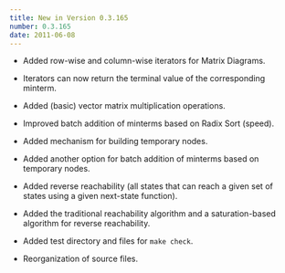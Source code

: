 ```yaml
---
title: New in Version 0.3.165
number: 0.3.165
date: 2011-06-08
---
```


* Added row-wise and column-wise iterators for Matrix Diagrams.
* Iterators can now return the terminal value of the corresponding minterm.

* Added (basic) vector matrix multiplication operations.

* Improved batch addition of minterms based on Radix Sort (speed).
* Added mechanism for building temporary nodes.
* Added another option for batch addition of minterms based on
temporary nodes.

* Added reverse reachability (all states that can reach a given set of
states using a given next-state function).
* Added the traditional reachability algorithm and a saturation-based
algorithm for reverse reachability.

* Added test directory and files for ```make check```.
* Reorganization of source files.
